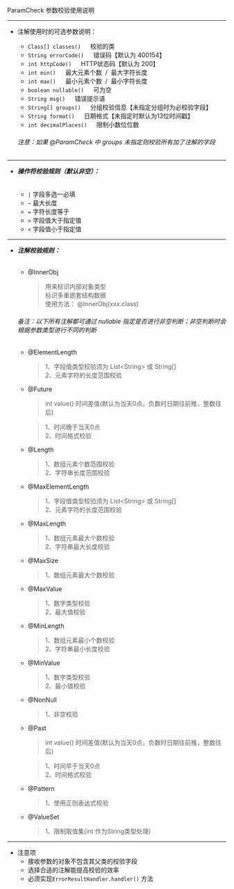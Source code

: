 ParamCheck 参数校验使用说明
***



* 注解使用时的可选参数说明：  

    * `Class[] classes()` &emsp; 校验的类
    * `String errorCode()` &emsp; 错误码【默认为 400154】
    * `int httpCode()` &emsp; HTTP状态码【默认为 200】
    * `int min()` &emsp; 最大元素个数&nbsp; /&nbsp; 最大字符长度
    * `int max()` &emsp; 最小元素个数&nbsp; /&nbsp; 最小字符长度
    * `boolean nullable()` &emsp; 可为空
    * `String msg()` &emsp; 错误提示语  
    * `String[] groups()` &emsp; 分组校验信息【未指定分组时为必校验字段】
    * `String format()` &emsp; 日期格式【未指定时默认为13位时间戳】
    * `int decimalPlaces()` &emsp; 限制小数位位数
    
    ######  注意：如果 @ParamCheck 中 groups 未指定则校验所有加了注解的字段  
   
---

*  **_操作符校验规则（默认非空）：_**
    ######
    * `|` 字段多选一必填
    * `~` 最大长度
    * `=` 字符长度等于  
    * `>` 字段值大于指定值
    * `<` 字段值小于指定值

---  

*  **_注解校验规则：_**  
  
   ######  
    
      * @InnerObj   
    
        > 用来标识内部对象类型  
          标识多重嵌套结构数据    
          使用方法：   @InnerObj(xxx.class)
        
   ###### 备注：以下所有注解都可通过 nullable 指定是否进行非空判断；非空判断时会根据参数类型进行不同的判断
       
     * @ElementLength 
        
       > 1、字段值类型校验须为 List\<String> 或 String[]  
         2、元素字符的长度范围校验  
 
     * @Future
       > int value() 时间差值(默认为当天0点，负数时日期往前推，整数往后)  
       
       > 1、时间晚于当天0点   
         2、时间格式校验

     * @Length
       > 1、数组元素个数范围校验  
         2、字符串长度范围校验
         
     * @MaxElementLength
       > 1、字段值类型校验须为 List\<String> 或 String[]  
         2、元素字符的长度范围校验  
        
     * @MaxLength
       > 1、数组元素最大个数校验  
         2、字符串最大长度校验
    
     * @MaxSize
       > 1、数组元素最大个数校验
      
     * @MaxValue
       > 1、数字类型校验  
         2、最大值校验
     
     * @MinLength
       > 1、数组元素最小个数校验  
         2、字符串最小长度校验
         
     * @MinValue
       > 1、数字类型校验   
         2、最小值校验
        
     * @NonNull
       > 1、非空校验 

     * @Past
        > int value() 时间差值(默认为当天0点，负数时日期往前推，整数往后)
        
        > 1、时间早于当天0点  
          2、时间格式校验
          
     * @Pattern
        > 1、使用正则表达式校验
        
     * @ValueSet
        > 1、限制取值集(int 作为String类型处理)

    

---

* 注意项
    * 接收参数的对象不包含其父类的校验字段
    * 选择合适的注解能提高校验的效率
    * 必须实现`ErrorResultHandler.handler()` 方法
